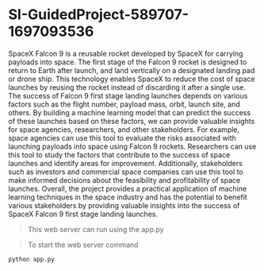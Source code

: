 # SI-GuidedProject-589707-1697093536
SpaceX Falcon 9 is a reusable rocket developed by SpaceX for carrying payloads into space. The first stage of the Falcon 9 rocket is designed to return to Earth after launch, and land vertically on a designated landing pad or drone ship. This technology enables SpaceX to reduce the cost of space launches by reusing the rocket instead of discarding it after a single use. The success of Falcon 9 first stage landing launches depends on various factors such as the flight number, payload mass, orbit, launch site, and others. By building a machine learning model that can predict the success of these launches based on these factors, we can provide valuable insights for space agencies, researchers, and other stakeholders. For example, space agencies can use this tool to evaluate the risks associated with launching payloads into space using Falcon 9 rockets. Researchers can use this tool to study the factors that contribute to the success of space launches and identify areas for improvement. Additionally, stakeholders such as investors and commercial space companies can use this tool to make informed decisions about the feasibility and profitability of space launches. Overall, the project provides a practical application of machine learning techniques in the space industry and has the potential to benefit various stakeholders by providing valuable insights into the success of SpaceX Falcon 9 first stage landing launches.

>This web server can run using the app.py


>To start the web server command


```
python app.py
```
